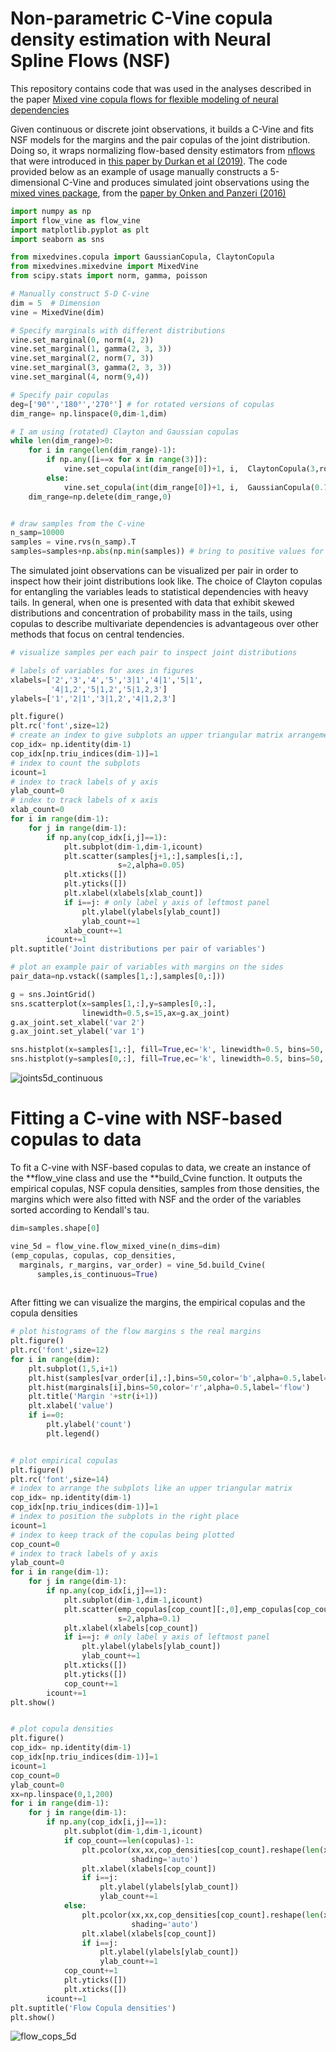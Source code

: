 # Non-parametric C-Vine copula density estimation with Neural Spline Flows (NSF)

This repository contains code that was used in the analyses described in the paper [Mixed vine copula flows for flexible modeling of neural dependencies](https://www.frontiersin.org/journals/neuroscience/articles/10.3389/fnins.2022.910122/full) 

Given continuous or discrete joint observations, it builds a C-Vine and fits NSF models for the margins and the pair copulas of the joint distribution. Doing so, it wraps normalizing flow-based density estimators from [nflows](https://github.com/bayesiains/nflows) that were introduced in [this paper by Durkan et al (2019)](https://proceedings.neurips.cc/paper/2019/hash/7ac71d433f282034e088473244df8c02-Abstract.html). The code provided below as an example of usage manually constructs a 5-dimensional C-Vine and produces simulated joint observations using the [mixed vines package](https://github.com/asnelt/mixedvines?tab=readme-ov-file), from the [paper by Onken and Panzeri (2016)](https://proceedings.neurips.cc/paper_files/paper/2016/hash/fb89705ae6d743bf1e848c206e16a1d7-Abstract.html)


```python
import numpy as np
import flow_vine as flow_vine
import matplotlib.pyplot as plt
import seaborn as sns

from mixedvines.copula import GaussianCopula, ClaytonCopula
from mixedvines.mixedvine import MixedVine
from scipy.stats import norm, gamma, poisson

# Manually construct 5-D C-vine
dim = 5  # Dimension
vine = MixedVine(dim)

# Specify marginals with different distributions
vine.set_marginal(0, norm(4, 2))
vine.set_marginal(1, gamma(2, 3, 3))
vine.set_marginal(2, norm(7, 3))
vine.set_marginal(3, gamma(2, 3, 3))
vine.set_marginal(4, norm(9,4))

# Specify pair copulas
deg=['90°','180°','270°'] # for rotated versions of copulas
dim_range= np.linspace(0,dim-1,dim)

# I am using (rotated) Clayton and Gaussian copulas
while len(dim_range)>0:
    for i in range(len(dim_range)-1):
        if np.any([i==x for x in range(3)]):
            vine.set_copula(int(dim_range[0])+1, i,  ClaytonCopula(3,rotation=deg[i]))
        else:
            vine.set_copula(int(dim_range[0])+1, i,  GaussianCopula(0.7))
    dim_range=np.delete(dim_range,0)


# draw samples from the C-vine
n_samp=10000
samples = vine.rvs(n_samp).T
samples=samples+np.abs(np.min(samples)) # bring to positive values for NSF fitting
```

The simulated joint observations can be visualized per pair in order to inspect how their joint distributions look like. The choice of Clayton copulas for entangling the variables leads to statistical dependencies with heavy tails. In general, when one is presented with data that exhibit skewed distributions and concentration of probability mass in the tails, using copulas to describe multivariate dependencies is advantageous over other methods that focus on central tendencies.

```python
# visualize samples per each pair to inspect joint distributions 

# labels of variables for axes in figures
xlabels=['2','3','4','5','3|1','4|1','5|1',
         '4|1,2','5|1,2','5|1,2,3']
ylabels=['1','2|1','3|1,2','4|1,2,3']

plt.figure()
plt.rc('font',size=12)
# create an index to give subplots an upper triangular matrix arrangement
cop_idx= np.identity(dim-1)
cop_idx[np.triu_indices(dim-1)]=1
# index to count the subplots
icount=1
# index to track labels of y axis
ylab_count=0
# index to track labels of x axis
xlab_count=0
for i in range(dim-1):
    for j in range(dim-1):
        if np.any(cop_idx[i,j]==1):
            plt.subplot(dim-1,dim-1,icount)
            plt.scatter(samples[j+1,:],samples[i,:],
                        s=2,alpha=0.05)
            plt.xticks([])
            plt.yticks([])
            plt.xlabel(xlabels[xlab_count])
            if i==j: # only label y axis of leftmost panel
                plt.ylabel(ylabels[ylab_count])
                ylab_count+=1
            xlab_count+=1
        icount+=1
plt.suptitle('Joint distributions per pair of variables')

# plot an example pair of variables with margins on the sides
pair_data=np.vstack((samples[1,:],samples[0,:]))

g = sns.JointGrid()
sns.scatterplot(x=samples[1,:],y=samples[0,:],
                linewidth=0.5,s=15,ax=g.ax_joint)
g.ax_joint.set_xlabel('var 2')
g.ax_joint.set_ylabel('var 1')

sns.histplot(x=samples[1,:], fill=True,ec='k', linewidth=0.5, bins=50, ax=g.ax_marg_x)
sns.histplot(y=samples[0,:], fill=True,ec='k', linewidth=0.5, bins=50, ax=g.ax_marg_y)
```
![joints5d_continuous](https://github.com/lazarosmits/copula-flow/assets/68554438/13cf1511-6cb7-48a8-ba16-7240dbc0694a)


# Fitting a C-vine with NSF-based copulas to data 

To fit a C-vine with NSF-based copulas to data, we create an instance of the **flow_vine class and use the **build_Cvine function. It outputs the empirical copulas, NSF copula densities, samples from those densities, the margins which were also fitted with NSF and the order of the variables sorted according to Kendall's tau. 


```python
dim=samples.shape[0]

vine_5d = flow_vine.flow_mixed_vine(n_dims=dim)
(emp_copulas, copulas, cop_densities,
  marginals, r_margins, var_order) = vine_5d.build_Cvine(
      samples,is_continuous=True)
      
```

After fitting we can visualize the margins, the empirical copulas and the copula densities

```python
# plot histograms of the flow margins s the real margins
plt.figure()
plt.rc('font',size=12)
for i in range(dim):
    plt.subplot(1,5,i+1)
    plt.hist(samples[var_order[i],:],bins=50,color='b',alpha=0.5,label='real')
    plt.hist(marginals[i],bins=50,color='r',alpha=0.5,label='flow')
    plt.title('Margin '+str(i+1))
    plt.xlabel('value')
    if i==0:
        plt.ylabel('count')
        plt.legend()


# plot empirical copulas
plt.figure()
plt.rc('font',size=14)
# index to arrange the subplots like an upper triangular matrix
cop_idx= np.identity(dim-1)
cop_idx[np.triu_indices(dim-1)]=1
# index to position the subplots in the right place
icount=1
# index to keep track of the copulas being plotted
cop_count=0
# index to track labels of y axis
ylab_count=0
for i in range(dim-1):
    for j in range(dim-1):
        if np.any(cop_idx[i,j]==1):
            plt.subplot(dim-1,dim-1,icount)
            plt.scatter(emp_copulas[cop_count][:,0],emp_copulas[cop_count][:,1],
                        s=2,alpha=0.1)
            plt.xlabel(xlabels[cop_count])
            if i==j: # only label y axis of leftmost panel
                plt.ylabel(ylabels[ylab_count])
                ylab_count+=1
            plt.xticks([])
            plt.yticks([])
            cop_count+=1
        icount+=1
plt.show()


# plot copula densities
plt.figure()
cop_idx= np.identity(dim-1)
cop_idx[np.triu_indices(dim-1)]=1
icount=1
cop_count=0
ylab_count=0
xx=np.linspace(0,1,200)
for i in range(dim-1):
    for j in range(dim-1):
        if np.any(cop_idx[i,j]==1):
            plt.subplot(dim-1,dim-1,icount)
            if cop_count==len(copulas)-1:
                plt.pcolor(xx,xx,cop_densities[cop_count].reshape(len(xx),len(xx)),
                           shading='auto')
                plt.xlabel(xlabels[cop_count])
                if i==j:
                    plt.ylabel(ylabels[ylab_count])
                    ylab_count+=1
            else:
                plt.pcolor(xx,xx,cop_densities[cop_count].reshape(len(xx),len(xx)),
                           shading='auto')
                plt.xlabel(xlabels[cop_count])
                if i==j:
                    plt.ylabel(ylabels[ylab_count])
                    ylab_count+=1
            cop_count+=1
            plt.yticks([])
            plt.xticks([])
        icount+=1
plt.suptitle('Flow Copula densities')
plt.show()
```

![flow_cops_5d](https://github.com/lazarosmits/copula-flow/assets/68554438/96a0aa7e-4859-486f-8145-123f4fdd4491)






